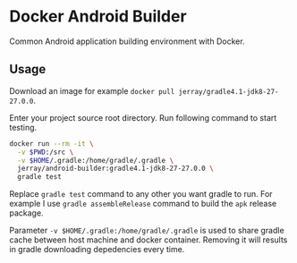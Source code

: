 # Docker Android Builder

Common Android application building environment with Docker.

## Usage

Download an image for example `docker pull jerray/gradle4.1-jdk8-27-27.0.0`.

Enter your project source root directory. Run following command to start testing.

```sh
docker run --rm -it \
  -v $PWD:/src \
  -v $HOME/.gradle:/home/gradle/.gradle \
  jerray/android-builder:gradle4.1-jdk8-27-27.0.0 \
  gradle test
```

Replace `gradle test` command to any other you want gradle to run.
For example I use `gradle assembleRelease` command to build the `apk` release package.

Parameter `-v $HOME/.gradle:/home/gradle/.gradle` is used to share gradle cache between
host machine and docker container. Removing it will results in gradle downloading depedencies
every time.
